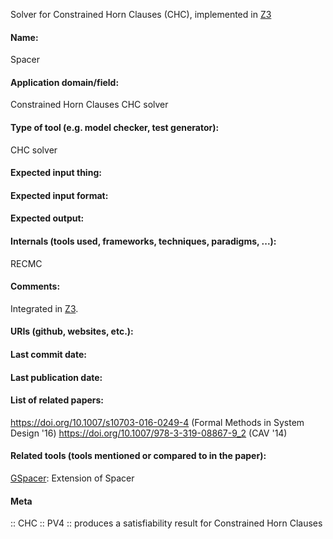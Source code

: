 Solver for Constrained Horn Clauses (CHC), implemented in [Z3](SMT/Z3.md)

#### Name:
Spacer

#### Application domain/field:
Constrained Horn Clauses
CHC solver

#### Type of tool (e.g. model checker, test generator):
CHC solver

#### Expected input thing:

#### Expected input format:

#### Expected output:

#### Internals (tools used, frameworks, techniques, paradigms, ...):
RECMC

#### Comments:
Integrated in [Z3](SMT/Z3.md).

#### URIs (github, websites, etc.):

#### Last commit date:

#### Last publication date:

#### List of related papers:
https://doi.org/10.1007/s10703-016-0249-4 (Formal Methods in System Design '16)
https://doi.org/10.1007/978-3-319-08867-9_2 (CAV '14)

#### Related tools (tools mentioned or compared to in the paper):
[GSpacer](GSpacer.md): Extension of Spacer

#### Meta
:: CHC
:: PV4 :: produces a satisfiability result for Constrained Horn Clauses